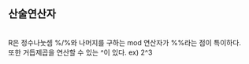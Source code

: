 <h2>산술연산자</h2>
<br>
R은 정수나눗셈 %/%와 나머지를 구하는 mod 연산자가 %%라는 점이 특이하다.<br>
또한 거듭제곱을 연산할 수 있는 ^이 있다. ex) 2^3
